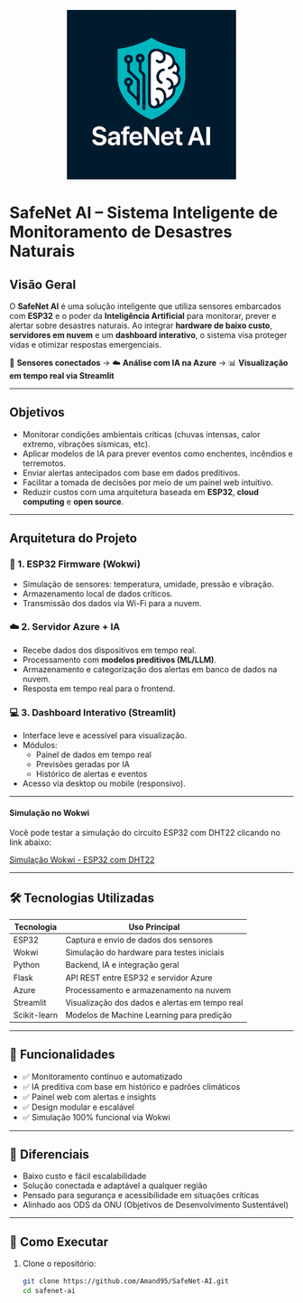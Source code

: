 <p align="center">
  <img src="https://github.com/Amand95/SafeNet-AI/blob/6d1e324affc86a5ccf37fb3ee8041588bd78a7a3/SafeNet%20logo.png?raw=true" alt="SafeNet AI Logo" width="300"/>
</p>

# SafeNet AI – Sistema Inteligente de Monitoramento de Desastres Naturais 

## Visão Geral

O **SafeNet AI** é uma solução inteligente que utiliza sensores embarcados com **ESP32** e o poder da **Inteligência Artificial** para monitorar, prever e alertar sobre desastres naturais. Ao integrar **hardware de baixo custo**, **servidores em nuvem** e um **dashboard interativo**, o sistema visa proteger vidas e otimizar respostas emergenciais.

📡 **Sensores conectados** → ☁️ **Análise com IA na Azure** → 📊 **Visualização em tempo real via Streamlit**

---

## Objetivos

- Monitorar condições ambientais críticas (chuvas intensas, calor extremo, vibrações sísmicas, etc).
- Aplicar modelos de IA para prever eventos como enchentes, incêndios e terremotos.
- Enviar alertas antecipados com base em dados preditivos.
- Facilitar a tomada de decisões por meio de um painel web intuitivo.
- Reduzir custos com uma arquitetura baseada em **ESP32**, **cloud computing** e **open source**.

---

## Arquitetura do Projeto

### 🔧 1. ESP32 Firmware (Wokwi)
- Simulação de sensores: temperatura, umidade, pressão e vibração.
- Armazenamento local de dados críticos.
- Transmissão dos dados via Wi-Fi para a nuvem.

### ☁️ 2. Servidor Azure + IA
- Recebe dados dos dispositivos em tempo real.
- Processamento com **modelos preditivos (ML/LLM)**.
- Armazenamento e categorização dos alertas em banco de dados na nuvem.
- Resposta em tempo real para o frontend.

### 💻 3. Dashboard Interativo (Streamlit)
- Interface leve e acessível para visualização.
- Módulos:
  - Painel de dados em tempo real
  - Previsões geradas por IA
  - Histórico de alertas e eventos
- Acesso via desktop ou mobile (responsivo).

---
#### Simulação no Wokwi

Você pode testar a simulação do circuito ESP32 com DHT22 clicando no link abaixo:

[Simulação Wokwi - ESP32 com DHT22](https://wokwi.com/projects/432958048477552641)

---

## 🛠️ Tecnologias Utilizadas

| Tecnologia      | Uso Principal                                 |
|-----------------|-----------------------------------------------|
| ESP32         | Captura e envio de dados dos sensores         |
| Wokwi         | Simulação do hardware para testes iniciais    |
| Python        | Backend, IA e integração geral                |
| Flask         | API REST entre ESP32 e servidor Azure         |
| Azure         | Processamento e armazenamento na nuvem        |
| Streamlit     | Visualização dos dados e alertas em tempo real |
| Scikit-learn  | Modelos de Machine Learning para predição     |

---

## 📌 Funcionalidades

- ✅ Monitoramento contínuo e automatizado
- ✅ IA preditiva com base em histórico e padrões climáticos
- ✅ Painel web com alertas e insights
- ✅ Design modular e escalável
- ✅ Simulação 100% funcional via Wokwi

---

## 🌟 Diferenciais

- Baixo custo e fácil escalabilidade
- Solução conectada e adaptável a qualquer região
- Pensado para segurança e acessibilidade em situações críticas
- Alinhado aos ODS da ONU (Objetivos de Desenvolvimento Sustentável)

---

## 🚀 Como Executar

1. Clone o repositório:
   ```bash
   git clone https://github.com/Amand95/SafeNet-AI.git
   cd safenet-ai


